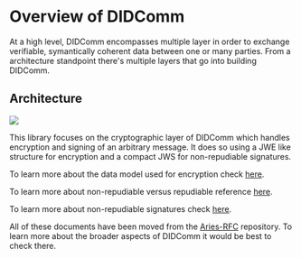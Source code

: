 # Overview of DIDComm

At a high level, DIDComm encompasses multiple layer in order to exchange verifiable, symantically coherent data between one or many parties. From a architecture standpoint there's multiple layers that go into building DIDComm.

## Architecture

![](/docs/img/architecture_overview.png)

This library focuses on the cryptographic layer of DIDComm which handles encryption and signing of an arbitrary message. It does so using a JWE like structure for encryption and a compact JWS for non-repudiable signatures. 

To learn more about the data model used for encryption check [here](encryption-spec.md). 

To learn more about non-repudiable versus repudiable reference [here](https://github.com/hyperledger/aries-rfcs/tree/master/concepts/0049-repudiation).

To learn more about non-repudiable signatures check [here](/docs/signing-spec.md).

All of these documents have been moved from the [Aries-RFC](https://github.com/hyperledger/aries-rfcs) repository. To learn more about the broader aspects of DIDComm it would be best to check there.